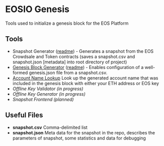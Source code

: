 # EOSIO Genesis

Tools used to initialize a genesis block for the EOS Platform

## Tools

- Snapshot Generator ([readme](https://github.com/EOSIO/genesis/tree/master/tools/snapshot)) - Generates a snapshot from the EOS Crowdsale and Token contracts (saves a snapshot.csv and snapshot.json [metadata] into root directory of project)
- [Genesis Block Generator](https://eosio.github.io/genesis/) ([readme](https://github.com/EOSIO/genesis/tree/master/tools/genesis)) - Enables configuration of a well-formed genesis.json file from a snapshot.csv. 
- [Account Name Lookup](https://eosio.github.io/genesis/tools/account-name/index.html) Look up the generated account name that was included in the genesis block with either your ETH address or EOS key
- _Offline Key Validator (in progress)_
- _Offline Key Generator (in progress)_
- _Snapshot Frontend (planned)_

## Useful Files
- **snapshot.csv** Comma-delimited list
- **snapshot.json** Meta data for the snapshot in the repo, describes the parameters of snapshot, some statistics and data for debugging
